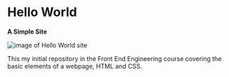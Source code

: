 # Hello World

**A Simple Site**

![image of Hello World site](http://i.imgur.com/E9vEACM.png)

This my initial repository in the Front End Engineering course covering the basic elements of a webpage, HTML and CSS.
